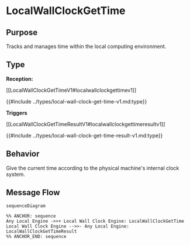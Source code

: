 <div class="message">

# LocalWallClockGetTime

## Purpose

<!-- ANCHOR: purpose -->
Tracks and manages time within the local computing environment.
<!-- ANCHOR_END: purpose -->

## Type

<!-- ANCHOR: type -->
**Reception:**

[[LocalWallClockGetTimeV1#localwallclockgettimev1]]

{{#include ../types/local-wall-clock-get-time-v1.md:type}}

**Triggers**

[[LocalWallClockGetTimeResultV1#localwallclockgettimeresultv1]]

{{#include ../types/local-wall-clock-get-time-result-v1.md:type}}

<!-- ANCHOR_END: type -->

## Behavior

<!-- ANCHOR: behavior -->
Give the current time according to the physical machine's internal clock system.
<!-- ANCHOR_END: behavior -->


## Message Flow

<!-- ANCHOR: messages -->
```mermaid
sequenceDiagram

%% ANCHOR: sequence
Any Local Engine ->>+ Local Wall Clock Engine: LocalWallClockGetTime
Local Wall Clock Engine -->>- Any Local Engine: LocalWallClockGetTimeResult
%% ANCHOR_END: sequence
```

<!-- ANCHOR_END: messages -->

</div>